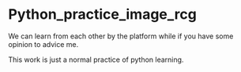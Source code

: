# Python_practice_image_rcg

We can learn from each other by the platform while if you have some opinion to advice me.

This work is just a normal practice of python learning.
